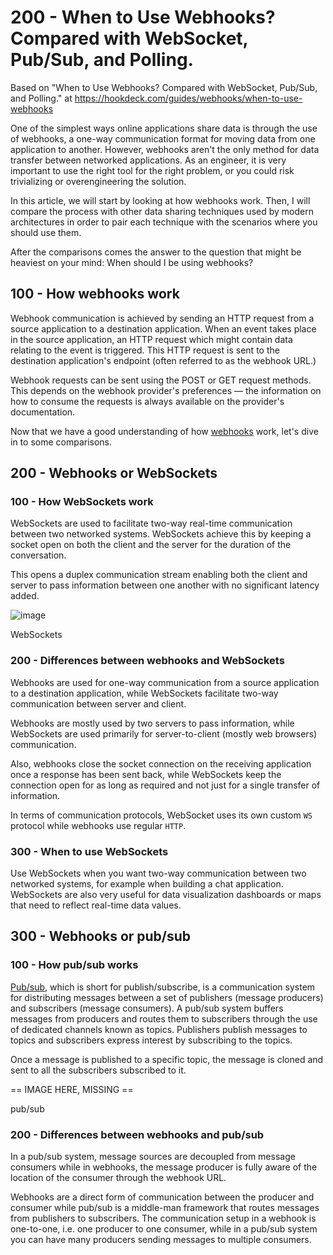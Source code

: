 # 200 - When to Use Webhooks? Compared with WebSocket, Pub/Sub, and Polling.

Based on "When to Use Webhooks? Compared with WebSocket, Pub/Sub, and Polling." at https://hookdeck.com/guides/webhooks/when-to-use-webhooks

One of the simplest ways online applications share data is through the use of webhooks, a one-way communication format for moving data from one application to another. However, webhooks aren't the only method for data transfer between networked applications. As an engineer, it is very important to use the right tool for the right problem, or you could risk trivializing or overengineering the solution.

In this article, we will start by looking at how webhooks work. Then, I will compare the process with other data sharing techniques used by modern architectures in order to pair each technique with the scenarios where you should use them.

After the comparisons comes the answer to the question that might be heaviest on your mind: When should I be using webhooks?

## 100 - How webhooks work

Webhook communication is achieved by sending an HTTP request from a source application to a destination application. When an event takes place in the source application, an HTTP request which might contain data relating to the event is triggered. This HTTP request is sent to the destination application's endpoint (often referred to as the webhook URL.)

Webhook requests can be sent using the POST or GET request methods. This depends on the webhook provider's preferences — the information on how to consume the requests is always available on the provider's documentation.

Now that we have a good understanding of how [webhooks](https://hookdeck.com/guides/webhooks/what-are-webhooks-how-they-work) work, let's dive in to some comparisons.

## 200 - Webhooks or WebSockets

### 100 - How WebSockets work

WebSockets are used to facilitate two-way real-time communication between two networked systems. WebSockets achieve this by keeping a socket open on both the client and the server for the duration of the conversation.

This opens a duplex communication stream enabling both the client and server to pass information between one another with no significant latency added.

![image](https://user-images.githubusercontent.com/12828104/148641001-7e96bd60-6e63-44cf-b753-495ae900b9a1.png)

WebSockets

### 200 - Differences between webhooks and WebSockets

Webhooks are used for one-way communication from a source application to a destination application, while WebSockets facilitate two-way communication between server and client.

Webhooks are mostly used by two servers to pass information, while WebSockets are used primarily for server-to-client (mostly web browsers) communication.

Also, webhooks close the socket connection on the receiving application once a response has been sent back, while WebSockets keep the connection open for as long as required and not just for a single transfer of information.

In terms of communication protocols, WebSocket uses its own custom ```WS``` protocol while webhooks use regular ```HTTP```.

### 300 - When to use WebSockets

Use WebSockets when you want two-way communication between two networked systems, for example when building a chat application. WebSockets are also very useful for data visualization dashboards or maps that need to reflect real-time data values.

## 300 - Webhooks or pub/sub

### 100 - How pub/sub works

[Pub/sub](https://en.wikipedia.org/wiki/Publish%E2%80%93subscribe_pattern), which is short for publish/subscribe, is a communication system for distributing messages between a set of publishers (message producers) and subscribers (message consumers). A pub/sub system buffers messages from producers and routes them to subscribers through the use of dedicated channels known as topics. Publishers publish messages to topics and subscribers express interest by subscribing to the topics.

Once a message is published to a specific topic, the message is cloned and sent to all the subscribers subscribed to it.

== IMAGE HERE, MISSING ==

pub/sub

### 200 - Differences between webhooks and pub/sub

In a pub/sub system, message sources are decoupled from message consumers while in webhooks, the message producer is fully aware of the location of the consumer through the webhook URL.

Webhooks are a direct form of communication between the producer and consumer while pub/sub is a middle-man framework that routes messages from publishers to subscribers. The communication setup in a webhook is one-to-one, i.e. one producer to one consumer, while in a pub/sub system you can have many producers sending messages to multiple consumers.





